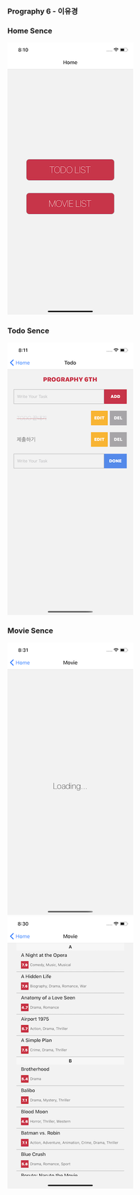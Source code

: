 ### Prography 6 - 이유경

### Home Sence
![Home](./screenshot/Home.png)

### Todo Sence
![Todo](./screenshot/Todos.png)

### Movie Sence
![Loading](./screenshot/Loading.png)
![MovieList](./screenshot/Movies.png)
